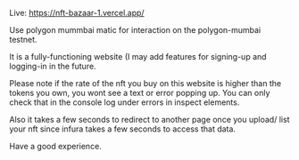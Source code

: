 Live: https://nft-bazaar-1.vercel.app/

Use polygon mummbai matic for interaction on the polygon-mumbai testnet.

It is a fully-functioning website (I may add features for signing-up and logging-in in the future. 

Please note if the rate of the nft you buy on this website is higher than the tokens you own, you wont see a text or error popping up. You can only check that in the console log under errors in inspect elements.

Also it takes a few seconds to redirect to another page once you upload/ list your nft since infura takes a few seconds to access that data.

Have a good experience.
